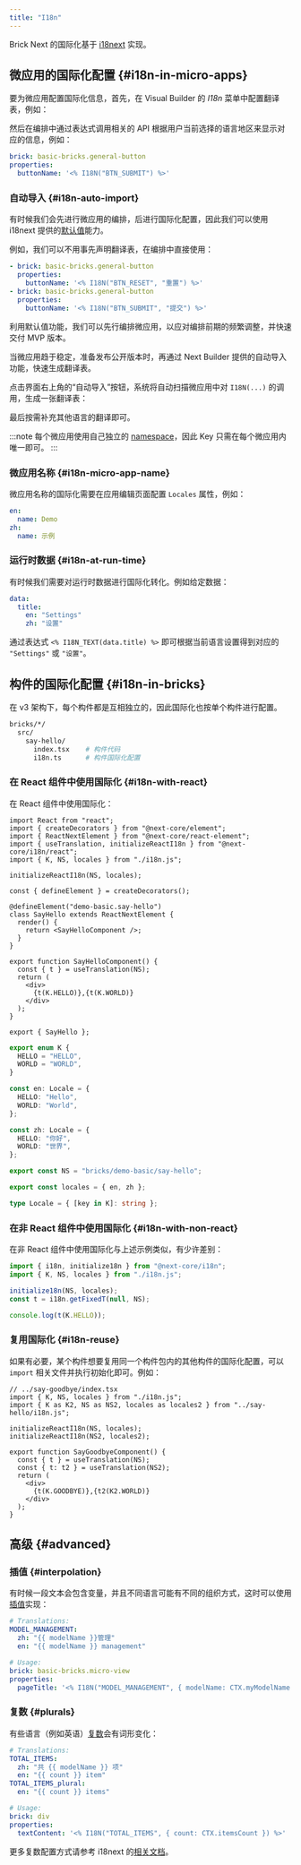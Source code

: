 ```yaml
---
title: "I18n"
---
```


Brick Next 的国际化基于 [i18next](https://www.i18next.com/) 实现。

## 微应用的国际化配置 {#i18n-in-micro-apps}

要为微应用配置国际化信息，首先，在 Visual Builder 的 _I18n_ 菜单中配置翻译表，例如：

<!-- ![](../../static/img/i18n-screenshot-01.jpg) -->

然后在编排中通过表达式调用相关的 API 根据用户当前选择的语言地区来显示对应的信息，例如：

```yaml
brick: basic-bricks.general-button
properties:
  buttonName: '<% I18N("BTN_SUBMIT") %>'
```

### 自动导入 {#i18n-auto-import}

有时候我们会先进行微应用的编排，后进行国际化配置，因此我们可以使用 i18next 提供的[默认值](https://www.i18next.com/translation-function/essentials#passing-a-default-value)能力。

例如，我们可以不用事先声明翻译表，在编排中直接使用：

```yaml
- brick: basic-bricks.general-button
  properties:
    buttonName: '<% I18N("BTN_RESET", "重置") %>'
- brick: basic-bricks.general-button
  properties:
    buttonName: '<% I18N("BTN_SUBMIT", "提交") %>'
```

利用默认值功能，我们可以先行编排微应用，以应对编排前期的频繁调整，并快速交付 MVP 版本。

当微应用趋于稳定，准备发布公开版本时，再通过 Next Builder 提供的自动导入功能，快速生成翻译表。

点击界面右上角的“自动导入”按钮，系统将自动扫描微应用中对 `I18N(...)` 的调用，生成一张翻译表：

<!-- ![](../../static/img/i18n-screenshot-02.png) -->

最后按需补充其他语言的翻译即可。

:::note
每个微应用使用自己独立的 [namespace](https://www.i18next.com/principles/namespaces)，因此 Key 只需在每个微应用内唯一即可。
:::

### 微应用名称 {#i18n-micro-app-name}

微应用名称的国际化需要在应用编辑页面配置 `Locales` 属性，例如：

```yaml
en:
  name: Demo
zh:
  name: 示例
```

### 运行时数据 {#i18n-at-run-time}

有时候我们需要对运行时数据进行国际化转化。例如给定数据：

```yaml
data:
  title:
    en: "Settings"
    zh: "设置"
```

通过表达式 `<% I18N_TEXT(data.title) %>` 即可根据当前语言设置得到对应的 `"Settings"` 或 `"设置"`。

## 构件的国际化配置 {#i18n-in-bricks}

在 v3 架构下，每个构件都是互相独立的，因此国际化也按单个构件进行配置。

```bash
bricks/*/
  src/
    say-hello/
      index.tsx    # 构件代码
      i18n.ts      # 构件国际化配置
```

### 在 React 组件中使用国际化 {#i18n-with-react}

在 React 组件中使用国际化：

```tsx {4,5,7,19,22}
import React from "react";
import { createDecorators } from "@next-core/element";
import { ReactNextElement } from "@next-core/react-element";
import { useTranslation, initializeReactI18n } from "@next-core/i18n/react";
import { K, NS, locales } from "./i18n.js";

initializeReactI18n(NS, locales);

const { defineElement } = createDecorators();

@defineElement("demo-basic.say-hello")
class SayHello extends ReactNextElement {
  render() {
    return <SayHelloComponent />;
  }
}

export function SayHelloComponent() {
  const { t } = useTranslation(NS);
  return (
    <div>
      {t(K.HELLO)},{t(K.WORLD)}
    </div>
  );
}

export { SayHello };
```

```ts
export enum K {
  HELLO = "HELLO",
  WORLD = "WORLD",
}

const en: Locale = {
  HELLO: "Hello",
  WORLD: "World",
};

const zh: Locale = {
  HELLO: "你好",
  WORLD: "世界",
};

export const NS = "bricks/demo-basic/say-hello";

export const locales = { en, zh };

type Locale = { [key in K]: string };
```

### 在非 React 组件中使用国际化 {#i18n-with-non-react}

在非 React 组件中使用国际化与上述示例类似，有少许差别：

```ts
import { i18n, initialize18n } from "@next-core/i18n";
import { K, NS, locales } from "./i18n.js";

initialize18n(NS, locales);
const t = i18n.getFixedT(null, NS);

console.log(t(K.HELLO));
```

### 复用国际化 {#i18n-reuse}

如果有必要，某个构件想要复用同一个构件包内的其他构件的国际化配置，可以 `import` 相关文件并执行初始化即可。例如：

```tsx
// ../say-goodbye/index.tsx
import { K, NS, locales } from "./i18n.js";
import { K as K2, NS as NS2, locales as locales2 } from "../say-hello/i18n.js";

initializeReactI18n(NS, locales);
initializeReactI18n(NS2, locales2);

export function SayGoodbyeComponent() {
  const { t } = useTranslation(NS);
  const { t: t2 } = useTranslation(NS2);
  return (
    <div>
      {t(K.GOODBYE)},{t2(K2.WORLD)}
    </div>
  );
}
```

## 高级 {#advanced}

### 插值 {#interpolation}

有时候一段文本会包含变量，并且不同语言可能有不同的组织方式，这时可以使用[插值](https://www.i18next.com/translation-function/interpolation)实现：

```yaml
# Translations:
MODEL_MANAGEMENT:
  zh: "{{ modelName }}管理"
  en: "{{ modelName }} management"

# Usage:
brick: basic-bricks.micro-view
properties:
  pageTitle: '<% I18N("MODEL_MANAGEMENT", { modelName: CTX.myModelName }) %>'
```

### 复数 {#plurals}

有些语言（例如英语）[复数](https://www.i18next.com/translation-function/plurals)会有词形变化：

```yaml
# Translations:
TOTAL_ITEMS:
  zh: "共 {{ modelName }} 项"
  en: "{{ count }} item"
TOTAL_ITEMS_plural:
  en: "{{ count }} items"

# Usage:
brick: div
properties:
  textContent: '<% I18N("TOTAL_ITEMS", { count: CTX.itemsCount }) %>'
```

更多复数配置方式请参考 i18next 的[相关文档](https://www.i18next.com/translation-function/plurals)。
